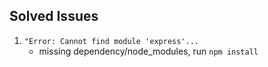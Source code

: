 ## Solved Issues

1. `"Error: Cannot find module 'express'...`
   - missing dependency/node_modules, run `npm install`
